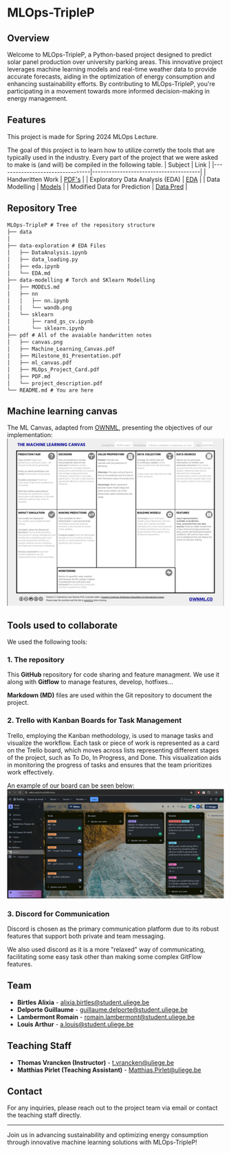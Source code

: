 # MLOps-TripleP

## Overview

Welcome to MLOps-TripleP, a Python-based project designed to predict solar panel production over university parking areas. This innovative project leverages machine learning models and real-time weather data to provide accurate forecasts, aiding in the optimization of energy consumption and enhancing sustainability efforts. By contributing to MLOps-TripleP, you're participating in a movement towards more informed decision-making in energy management.

## Features
This project is made for Spring 2024 MLOps Lecture. 

The goal of this project is to learn how to utilize corretly the tools that are typically used in the industry. Every part of the project that we were asked to make is (and will) be compiled in the following table.
| Subject                         | Link                                  |
|---------------------------------|---------------------------------------|
| Handwritten Work                | [PDF's](pdf/PDF.md)                   |
| Exploratory Data Analysis (EDA) | [EDA](data-exploration/EDA.md)        |
| Data Modelling                  | [Models](data-modelling/MODELS.md)    |
| Modified Data for Prediction    | [Data Pred](api/datat/FUTUREDATAT.md) |


## Repository Tree
```
MLOps-TripleP # Tree of the repository structure
├── data
│
├── data-exploration # EDA Files
│   ├── DataAnalysis.ipynb
│   ├── data_loading.py
│   ├── eda.ipynb
│   └── EDA.md
├── data-modelling # Torch and SKlearn Modelling
│   ├── MODELS.md
│   ├── nn
│   │   ├── nn.ipynb
│   │   └── wandb.png
│   └── sklearn
│       ├── rand_gs_cv.ipynb
│       └── sklearn.ipynb
├── pdf # All of the avaiable handwritten notes
│   ├── canvas.png
│   ├── Machine_Learning_Canvas.pdf
│   ├── Milestone_01_Presentation.pdf
│   ├── ml_canvas.pdf
│   ├── MLOps_Project_Card.pdf
│   ├── PDF.md
│   └── project_description.pdf
└── README.md # You are here

```
## Machine learning canvas
The ML Canvas, adapted from [OWNML](wonml.co), presenting the objectives of our implementation:
![image](pdf/canvas.png)

## Tools used to collaborate
We used the following tools:

### 1. The repository
This **GitHub** repository for code sharing and feature managment. We use it along with **Gitflow** to manage features, develop, hotfixes...

**Markdown (MD)** files are used within the Git repository to document the project. 

### 2. **Trello with Kanban Boards for Task Management**
Trello, employing the Kanban methodology, is used to manage tasks and visualize the workflow. Each task or piece of work is represented as a card on the Trello board, which moves across lists representing different stages of the project, such as To Do, In Progress, and Done. This visualization aids in monitoring the progress of tasks and ensures that the team prioritizes work effectively.

An example of our board can be seen below:
![trello](pdf/trello.jpeg)

### 3. **Discord for Communication**
Discord is chosen as the primary communication platform due to its robust features that support both private and team messaging.

We also used discord as it is a more "relaxed" way of communicating, facilitating some easy task other than making some complex GitFlow features.

## Team

- **Birtles Alixia** - alixia.birtles@student.uliege.be
- **Delporte Guillaume** - guillaume.delporte@student.uliege.be
- **Lambermont Romain** - romain.lambermont@student.uliege.be
- **Louis Arthur** - a.louis@student.uliege.be

## Teaching Staff

- **Thomas Vrancken (Instructor)** - t.vrancken@uliege.be
- **Matthias Pirlet (Teaching Assistant)** - Matthias.Pirlet@uliege.be

## Contact

For any inquiries, please reach out to the project team via email or contact the teaching staff directly.

---

Join us in advancing sustainability and optimizing energy consumption through innovative machine learning solutions with MLOps-TripleP!
